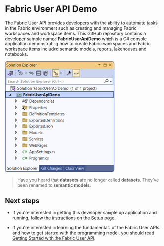 # Fabric User API Demo

The Fabric User API provides developers with the ability to automate
tasks in the Fabric environment such as creating and managing Fabric
workspaces and workspace items. This GitHub repository contains a
developer sample named **FabricUserApiDemo** which is a C# console
application demonstrating how to create Fabric workspaces and Fabric
workspace items included semantic models, reports, lakehouses and
notebooks.

<img src="./images/ReadMe/media/image1.png" style="width:70%" />

> Have you heard that **datasets** are no longer called **datasets**. They’ve been
renamed to **semantic models**.

## Next steps
 - If you're interested in getting this developer sample up application and running,
follow the instructions on the [Setup](https://github.com/PowerBiDevCamp/FabricUserApiDemo/blob/main/Setup.md) page.

 - If you're interested in learning the fundamentals of the Fabric
User APIs and how to get started with the programming model, you should read [Getting Started with the Fabric User
API](https://github.com/PowerBiDevCamp/FabricUserApiDemo/blob/main/Getting%20Started.md).

